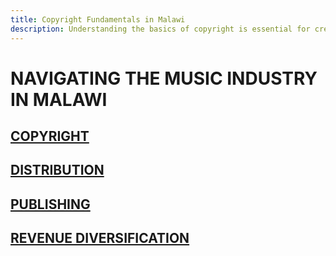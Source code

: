 ```yaml
---
title: Copyright Fundamentals in Malawi
description: Understanding the basics of copyright is essential for creators in Malawi
---
```

# NAVIGATING THE MUSIC INDUSTRY IN MALAWI

## [COPYRIGHT](/en/guide/1-copyright-laws-in-malawi/1)

## [DISTRIBUTION](/en/guide/2-music-distribution-in-malawi/1)

## [PUBLISHING](/en/guide/3-music-publishing-in-malawi/1)

## [REVENUE DIVERSIFICATION](/en/guide/4-revenue-diversification-in-malawi/1)

<Feature/>
